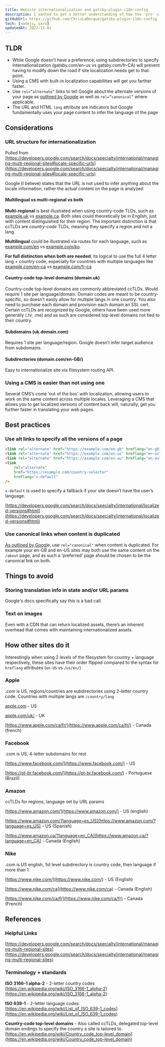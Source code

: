 ```yaml
---
title: Website internationalization and gatsby-plugin-i18n-config
description: I wanted to get a better understanding of how the 'pro' sites do localization, while building a Gatsby plugin that tries to emulate Next's i18n config.
gitHubUrl: https://github.com/ChrisLaRocque/gatsby-plugin-i18n-config
tech: [nodejs, yarn]
updatedAt: 2022-11-01
---
```


## TLDR

-   While Google doesn’t have a preference, using subdirectories to specify internationalization (gatsby.com/en-us vs gatsby.com/fr-CA) will prevent having to modify down the road if site localization needs get to that point.
-   Using a CMS with built-in localization capabilities will get you farther faster.
-   Use `rel=”alternate”` links to tell Google about the alternate versions of your page as [outlined by Google](https://developers.google.com/search/docs/specialty/international/localized-versions#html) as well as `rel=”canonical”` where applicable.
-   The URL and HTML `lang` attribute are indicators but Google fundamentally uses your page content to infer the language of the page

## Considerations

### URL structure for internationalization

Pulled from [https://developers.google.com/search/docs/specialty/international/managing-multi-regional-sites#locale-specific-urls](https://developers.google.com/search/docs/specialty/international/managing-multi-regional-sites#locale-specific-urls)

Google (I believe) states that the URL is not used to infer anything about the locale information, rather the actual content on the page is analyzed

#### Multilingual vs multi-regional vs both

**Multi-regional** is best illustrated when using country-code TLDs, such as [example.uk](http://example.uk) vs [example.ca](http://example.ca). Both sites could theoretically be in English, just with content distinguished for their region. The important distinction is that ccTLDs are _country-code_ TLDs, meaning they specify a region and not a lang.

**Multilingual** could be illustrated via routes for each language, such as [example.com/en](http://example.com/en) vs [example.com/ko](http://example.com/ko).

**For full distinction when both are needed**, its logical to use the full 4 letter lang + country code, especially for countries with multiple languages like [example.com/en-ca](http://example.com/en-ca) vs [example.com/fr-ca](http://example.com/fr-ca)

#### Country-code top-level domains (domain.uk)

Country-code top-level domains are commonly abbreviated ccTLDs. Would require 1 site per language/domain. Domain codes are meant to be country-specific, so doesn’t easily allow for multiple langs in one country. You also need to purchase each domain and provision each domain an SSL cert. Certain ccTLDs are recognized by Google, others have been used more generally (.tv, .me) and as such are considered top-level domains not tied to their country.

#### Subdomains (uk.domain.com)

Requires 1 site per language/region. Google doesn’t infer target audience from subdomains.

#### Subdirectories (domain.com/en-GB/)

Easy to internationalize site via filesystem routing API.

### Using a CMS is easier than not using one

Several CMS’s come ‘out of the box’ with localization, allowing users to work on the same content across multiple locales. Leveraging a CMS that allows you to get localized versions of content back will, naturally, get you further faster in translating your web pages.

## Best practices

### Use alt links to specify all the versions of a page

```html
<link rel="alternate" href="https://example.com/en-gb" hreflang="en-gb" />
<link rel="alternate" href="https://example.com/en-us" hreflang="en-us" />
<link rel="alternate" href="https://example.com/en-au" hreflang="en-au" />
<link
	rel="alternate"
	href="https://example.com/country-selector"
	hreflang="x-default"
/>
```

`x-default` is used to specify a fallback if your site doesn’t have the user’s language.

[https://developers.google.com/search/docs/specialty/international/localized-versions#html](https://developers.google.com/search/docs/specialty/international/localized-versions#html)

### Use canonical links when content is duplicated

[As outlined by Googl](https://developers.google.com/search/docs/specialty/international/managing-multi-regional-sites#dup-content)e, use `rel="canonical"` when content is duplicated. For example your en-GB and en-US sites may both use the same content on the `/about` page, and as such a ‘preferred’ page should be chosen to be the canonical link on both.

## Things to avoid

### Storing translation info in state and/or URL params

Google's docs specifically say this is a bad call.

### Text on images

Even with a CDN that can return localized assets, there’s an inherent overhead that comes with maintaining internationalized assets.

## How other sites do it

Interestingly when using 2 levels of the filesystem for country + language respectively, these sites have their order flipped compared to the syntax for `hreflang` attributes (`en-US` vs `/us/en/`)

### Apple

.com is US, regions/countries are subdirectories using 2-letter country code. Countries with multiple langs are `/country/lang`

[apple.com](http://apple.com) - US

[apple.com/uk/](http://apple.com/uk/) - UK

[https://www.apple.com/ca/fr/](https://www.apple.com/ca/fr/) - Canada (french)

### Facebook

.com is US, 4-letter subdomains for rest

[https://www.facebook.com/](https://www.facebook.com/) - US

[https://pt-br.facebook.com/](https://pt-br.facebook.com/) - Portuguese (Brazil)

### Amazon

ccTLDs for regions, language set by URL params

[https://www.amazon.com/](https://www.amazon.com/) - US (english)

[https://www.amazon.com/?language=es_US](https://www.amazon.com/?language=es_US) - US (Spanish)

[https://www.amazon.ca/?language=en_CA](https://www.amazon.ca/?language=en_CA) - Canada (English)

### Nike

.com is US english, 1st level subdirectory is country code, then language if more than 1.

[https://www.nike.com/](https://www.nike.com/) - US (English)

[https://www.nike.com/ca](https://www.nike.com/ca) - Canada (English)

[https://www.nike.com/ca/fr](https://www.nike.com/ca/fr) - Canada (French)

## References

### Helpful Links

[https://developers.google.com/search/docs/specialty/international/managing-multi-regional-sites](https://developers.google.com/search/docs/specialty/international/managing-multi-regional-sites)

### Terminology + standards

**ISO 3166-1 alpha-2** - 2-letter country codes [https://en.wikipedia.org/wiki/ISO_3166-1_alpha-2](https://en.wikipedia.org/wiki/ISO_3166-1_alpha-2)

**ISO 639-1** - 2-letter language codes [https://en.wikipedia.org/wiki/List_of_ISO_639-1_codes](https://en.wikipedia.org/wiki/List_of_ISO_639-1_codes)

**Country-code top-level domains** - Also called ccTLDs, delegated top-level domain endings to specify the country a site is tailored to. [https://en.wikipedia.org/wiki/Country_code_top-level_domain](https://en.wikipedia.org/wiki/Country_code_top-level_domain)
